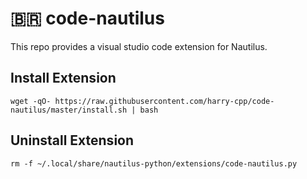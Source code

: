 # :brazil: code-nautilus

This repo provides a visual studio code extension for Nautilus.

## Install Extension

```
wget -qO- https://raw.githubusercontent.com/harry-cpp/code-nautilus/master/install.sh | bash
```

## Uninstall Extension

```
rm -f ~/.local/share/nautilus-python/extensions/code-nautilus.py
```
